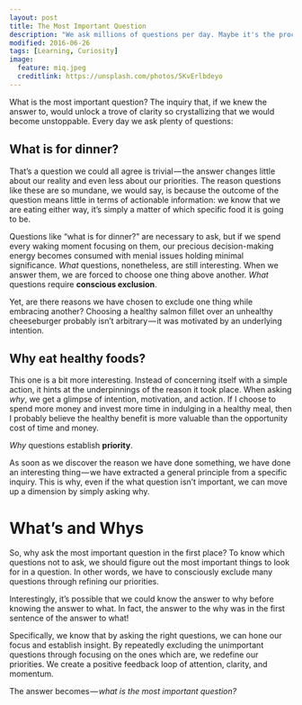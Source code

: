 ```yaml
---
layout: post
title: The Most Important Question
description: "We ask millions of questions per day. Maybe it's the process of asking the question that is more important than the answer."
modified: 2016-06-26
tags: [Learning, Curiosity]
image:
  feature: miq.jpeg
  creditlink: https://unsplash.com/photos/5KvErlbdeyo
---
```


What is the most important question? The inquiry that, if we knew the answer to, would unlock a trove of clarity so crystallizing that we would become unstoppable. Every day we ask plenty of questions:

## What is for dinner?
That’s a question we could all agree is trivial — the answer changes little about our reality and even less about our priorities. The reason questions like these are so mundane, we would say, is because the outcome of the question means little in terms of actionable information: we know that we are eating either way, it’s simply a matter of which specific food it is going to be.

Questions like “what is for dinner?” are necessary to ask, but if we spend every waking moment focusing on them, our precious decision-making energy becomes consumed with menial issues holding minimal significance. *What* questions, nonetheless, are still interesting. When we answer them, we are forced to choose one thing above another. *What* questions require **conscious exclusion**.

Yet, are there reasons we have chosen to exclude one thing while embracing another? Choosing a healthy salmon fillet over an unhealthy cheeseburger probably isn’t arbitrary — it was motivated by an underlying intention.

## Why eat healthy foods?
This one is a bit more interesting. Instead of concerning itself with a simple action, it hints at the underpinnings of the reason it took place. When asking *why*, we get a glimpse of intention, motivation, and action. If I choose to spend more money and invest more time in indulging in a healthy meal, then I probably believe the healthy benefit is more valuable than the opportunity cost of time and money.

*Why* questions establish **priority**.

As soon as we discover the reason we have done something, we have done an interesting thing — we have extracted a general principle from a specific inquiry. This is why, even if the what question isn’t important, we can move up a dimension by simply asking why.

# What’s and Whys
So, why ask the most important question in the first place? To know which questions not to ask, we should figure out the most important things to look for in a question. In other words, we have to consciously exclude many questions through refining our priorities.

Interestingly, it’s possible that we could know the answer to why before knowing the answer to what. In fact, the answer to the why was in the first sentence of the answer to what!

Specifically, we know that by asking the right questions, we can hone our focus and establish insight. By repeatedly excluding the unimportant questions through focusing on the ones which are, we redefine our priorities. We create a positive feedback loop of attention, clarity, and momentum.

The answer becomes — *what is the most important question?*